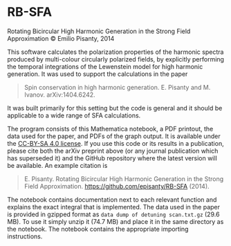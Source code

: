 RB-SFA
======

Rotating Bicircular High Harmonic Generation in the Strong Field Approximation
© Emilio Pisanty, 2014

This software calculates the polarization properties of the harmonic spectra produced by multi-colour circularly polarized fields, by explicitly performing the temporal integrations of the Lewenstein model for high harmonic generation. It was used to support the calculations in the paper

> Spin conservation in high harmonic generation. E. Pisanty and M. Ivanov. arXiv:1404.6242.

It was built primarily for this setting but the code is general and it should be applicable to a wide range of SFA calculations.

The program consists of this Mathematica notebook, a PDF printout, the data used for the paper, and PDFs of the graph output. It is available under the [CC-BY-SA 4.0 license](https://creativecommons.org/licenses/by-sa/4.0/). If you use this code or its results in a publication, please cite both the arXiv preprint above (or any journal publication which has superseded it) and the GitHub repository where the latest version will be available. An example citation is 

> E. Pisanty. Rotating Bicircular High Harmonic Generation in the Strong Field Approximation. https://github.com/episanty/RB-SFA (2014).

The notebook contains documentation next to each relevant function and explains the exact integral that is implemented. The data used in the paper is provided in gzipped format as `data dump of detuning scan.txt.gz` (29.6 MB). To use it simply unzip it (74.7 MB) and place it in the same directory as the notebook. The notebook contains the appropriate importing instructions.
